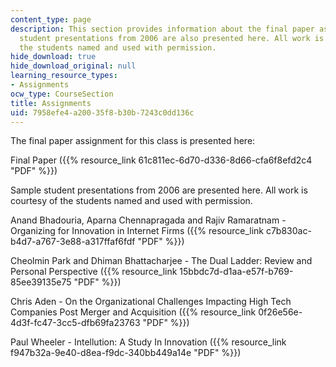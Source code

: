 ```yaml
---
content_type: page
description: This section provides information about the final paper assignment. Sample
  student presentations from 2006 are also presented here. All work is courtesy of
  the students named and used with permission.
hide_download: true
hide_download_original: null
learning_resource_types:
- Assignments
ocw_type: CourseSection
title: Assignments
uid: 7958efe4-a200-35f8-b30b-7243c0dd136c
---
```


The final paper assignment for this class is presented here:

Final Paper ({{% resource_link 61c811ec-6d70-d336-8d66-cfa6f8efd2c4 "PDF" %}})

Sample student presentations from 2006 are presented here. All work is courtesy of the students named and used with permission.

Anand Bhadouria, Aparna Chennapragada and Rajiv Ramaratnam - Organizing for Innovation in Internet Firms ({{% resource_link c7b830ac-b4d7-a767-3e88-a317ffaf6fdf "PDF" %}})

Cheolmin Park and Dhiman Bhattacharjee - The Dual Ladder: Review and Personal Perspective ({{% resource_link 15bbdc7d-d1aa-e57f-b769-85ee39135e75 "PDF" %}})

Chris Aden - On the Organizational Challenges Impacting High Tech Companies Post Merger and Acquisition ({{% resource_link 0f26e56e-4d3f-fc47-3cc5-dfb69fa23763 "PDF" %}})

Paul Wheeler - Intellution: A Study In Innovation ({{% resource_link f947b32a-9e40-d8ea-f9dc-340bb449a14e "PDF" %}})